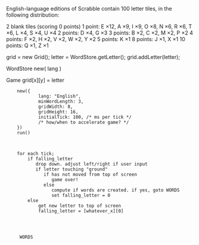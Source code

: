 
English-language editions of Scrabble contain 100 letter tiles, in the following distribution:

2 blank tiles (scoring 0 points)
1 point: E ×12, A ×9, I ×9, O ×8, N ×6, R ×6, T ×6, L ×4, S ×4, U ×4
2 points: D ×4, G ×3
3 points: B ×2, C ×2, M ×2, P ×2
4 points: F ×2, H ×2, V ×2, W ×2, Y ×2
5 points: K ×1
8 points: J ×1, X ×1
10 points: Q ×1, Z ×1

grid = new Grid();
letter = WordStore.getLetter();
grid.addLetter(letter);


WordStore
        new( lang )
        
Game
        grid[x][y] = letter
        
        new({
                lang: "English",
                minWordLength: 3,
                gridWidth: 8,
                gridHeight: 16,
                initialTick: 100, /* ms per tick */
                /* how/when to accelerate game? */
        })
        run()

        

        for each tick;
            if falling_letter
               drop down. adjust left/right if user input
               if letter touching "ground"
                  if has not moved from top of screen
                     game over!
                  else
                     compute if words are created. if yes, goto WORDS
                     set falling_letter = 0
            else
                get new letter to top of screen
                falling_letter = [whatever_x][0]




         WORDS
         